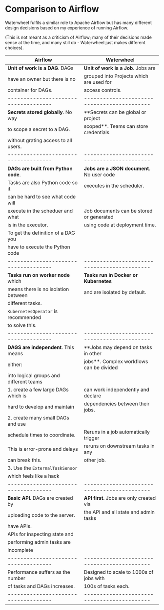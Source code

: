 Comparison to Airflow
=====================

Waterwheel fulfils a similar role to Apache Airflow but has many different 
design decisions based on my experience of running Airflow.

(This is not meant as a criticism of Airflow; many of their decisions made 
sense at the time, and many still do - Waterwheel just makes different choices).

| Airflow                                 | Waterwheel                                  |
|-----------------------------------------|---------------------------------------------|
| **Unit of work is a DAG**. DAGs         | **Unit of work is a Job**. Jobs are         |
| have an owner but there is no           | grouped into Projects which are used for    |
| container for DAGs.                     | access controls.                            |
| ------------------------------------    | ------------------------------------------- |
| **Secrets stored globally**. No way     | **Secrets can be global or project          |
| to scope a secret to a DAG.             | scoped**. Teams can store credentials       |
| without grating access to all users.    |                                             |
| ------------------------------------    | ------------------------------------------- |
| **DAGs are built from Python code**.    | **Jobs are a JSON document**. No user code  |
| Tasks are also Python code so it        | executes in the scheduler.                  |
| can be hard to see what code will       |                                             |
| execute in the scheduer and what        | Job documents can be stored or generated    |
| is in the executor.                     | using code at deployment time.              |
| To get the definition of a DAG you      |                                             |
| have to execute the Python code         |                                             |
| ------------------------------------    | ------------------------------------------- |
| **Tasks run on worker node** which      | **Tasks run in Docker or Kubernetes**       |
| means there is no isolation between     | and are isolated by default.                |
| different tasks.                        |                                             |
| `KubernetesOperator` is recommended     |                                             |
| to solve this.                          |                                             |
| ------------------------------------    | ------------------------------------------- |
| **DAGS are independent**. This means    | **Jobs may depend on tasks in other         |
| either:                                 | jobs**. Complex workflows can be divided    |
| into logical groups and different teams |                                             |
| 1. create a few large DAGs which is     | can work independently and declare          |
| hard to develop and maintain            | dependencies between their jobs.            |
| 2. create many small DAGs and use       |                                             |
| schedule times to coordinate.           | Reruns in a job automatically trigger       |
| This is error-prone and delays          | reruns on downstream tasks in any           |
| can break this.                         | other job.                                  |
| 3. Use the `ExternalTaskSensor`         |                                             |
| which feels like a hack                 |                                             |
| ------------------------------------    | ------------------------------------------- |
| **Basic API.** DAGs are created by      | **API first**. Jobs are only created via    |
| uploading code to the server.           | the API and all state and admin tasks       |
| have APIs.                              |                                             |
| APIs for inspecting state and           |                                             |
| performing admin tasks are              |                                             |
| incomplete                              |                                             |
| ------------------------------------    | ------------------------------------------- |
| Performance suffers as the number       | Designed to scale to 1000s of jobs with     |
| of tasks and DAGs increases.            | 100s of tasks each.                         |
| ------------------------------------    | ------------------------------------------- |
